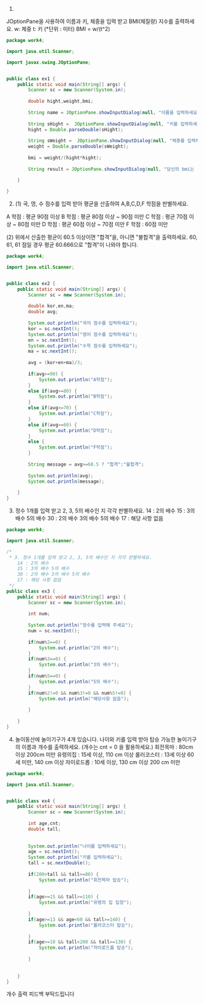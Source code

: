 1.
JOptionPane을 사용하여 이름과 키, 체중을 입력 받고
BMI(체질량) 지수를 출력하세요.
w: 체중
t: 키 (*단위 : 미터)
BMI = w/(t^2) 



```java
package work4;

import java.util.Scanner;

import javax.swing.JOptionPane;


public class ex1 {
	public static void main(String[] args) {
		Scanner sc = new Scanner(System.in);
		
		double hight,weight,bmi;
		
		String name = JOptionPane.showInputDialog(null, "이름을 입력하세요");
		
		String sHight =  JOptionPane.showInputDialog(null, "키를 입력하세요");
		hight = Double.parseDouble(sHight);
		
		String sWeight =  JOptionPane.showInputDialog(null, "체중를 입력하세요");
		weight = Double.parseDouble(sWeight);
		
		bmi = weight/(hight*hight);
		
		String result = JOptionPane.showInputDialog(null, "당신의 bmi는 " +bmi+"입니다");
						
	}

}

```

2. (1) 국, 영, 수 점수를 입력 받아
    평균을 산출하여 A,B,C,D,F 학점을 판별하세요.
    

  A 학점 : 평균 90점 이상
     B 학점 : 평균 80점 이상 ~ 90점 미만
     C 학점 : 평균 70점 이상 ~ 80점 미만
     D 학점 : 평균 60점 이상 ~ 70점 미만
     F 학점 : 60점 미만

  (2) 위에서 산출한 평균이 60.5 이상이면 "합격"을, 아니면 "불합격"을 출력하세요.
     60, 61, 61 점일 경우 평균 60.666으로 "합격"이 나와야 합니다.

```java
package work4;

import java.util.Scanner;


public class ex2 {
	public static void main(String[] args) {
		Scanner sc = new Scanner(System.in);
		
		double kor,en,ma;
		double avg;
		
		System.out.println("국어 점수를 입력하세요");
		kor = sc.nextInt();
		System.out.println("영어 점수를 입력하세요");
		en = sc.nextInt();
		System.out.println("수학 점수를 입력하세요");
		ma = sc.nextInt();
		
		avg = (kor+en+ma)/3;
		
		if(avg>=90) {
			System.out.println("A학점");
		}
		else if(avg>=80) {
			System.out.println("B학점");
		}
		else if(avg>=70) {
			System.out.println("C학점");
		}
		else if(avg>=60) {
			System.out.println("D학점");
		}
		else {
			System.out.println("F학점");
		}
		
		String message = avg>=60.5 ? "합격":"불합격";
		
		System.out.println(avg);
		System.out.println(message);
							
	}
}

```

3. 정수 1개를 입력 받고 2, 3, 5의 배수인 지 각각 판별하세요.
    14 : 2의 배수
    15 : 3의 배수 5의 배수
    30 : 2의 배수 3의 배수 5의 배수
    17 : 해당 사항 없음

```java
package work4;

import java.util.Scanner;

/*
 * 3. 정수 1개를 입력 받고 2, 3, 5의 배수인 지 각각 판별하세요.
    14 : 2의 배수
    15 : 3의 배수 5의 배수
    30 : 2의 배수 3의 배수 5의 배수
    17 : 해당 사항 없음
 */
public class ex3 {
	public static void main(String[] args) {
		Scanner sc = new Scanner(System.in);
		
		int num;
		
		System.out.println("정수를 입력해 주세요");
		num = sc.nextInt();
		
		if(num%2==0) {
			System.out.println("2의 배수");
		}
		if(num%3==0) {
			System.out.println("3의 배수");
		}
		if(num%5==0) {
			System.out.println("5의 배수");
		}	
		if(num%2!=0 && num%3!=0 && num%5!=0) {
			System.out.println("해당사항 없음");
			
		}
		
	}
}

```

4. 놀이동산에 놀이기구가 4개 있습니다.
    나이와 키를 입력 받아 탑승 가능한 놀이기구의 이름과 개수를 출력하세요.
    (개수는 cnt = 0 을 활용하세요.)
     회전목마 : 80cm 이상 200cm 미만
     유령의집 : 15세 이상, 110 cm 이상
     롤러코스터 : 13세 이상 60세 미만, 140 cm 이상
     자이로드롭 : 10세 이상, 130 cm 이상 200 cm 미만

```java
package work4;

import java.util.Scanner;


public class ex4 {
	public static void main(String[] args) {
		Scanner sc = new Scanner(System.in);
		
		int age,cnt;
		double tall;
			
		
		System.out.println("나이를 입력하세요");
		age = sc.nextInt();
		System.out.println("키를 입력하세요");
		tall = sc.nextDouble();
		
		if(200>tall && tall>=80) {
			System.out.println("회전목마 탑승");
			
		}
		if(age>=15 && tall>=110) {
			System.out.println("유령의 집 입장");
			
		}
		if(age>=13 && age<60 && tall>=140) {
			System.out.println("롤러코스터 탑승");
			
		}
		if(age>=10 && tall<200 && tall>=130) {
			System.out.println("자이로드롭 탑승");
			
		}
				
		
	}
}
```

개수 출력 피드백 부탁드립니다